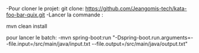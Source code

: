 
-Pour cloner le projet:
git clone: https://github.com/Jeangomis-tech/kata-foo-bar-quix.git
-Lancer la commande :

mvn clean install

 pour lancer le batch:
 -mvn spring-boot:run "-Dspring-boot.run.arguments=--file.input=/src/main/java/input.txt --file.output=/src/main/java/output.txt"